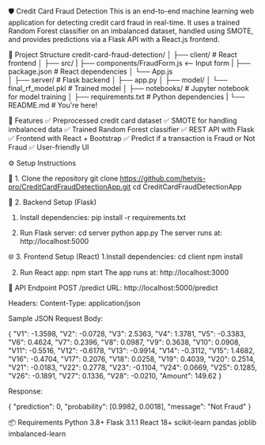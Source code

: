🛡️ Credit Card Fraud Detection
This is an end-to-end machine learning web application for detecting credit card fraud in real-time. It uses a trained Random Forest classifier on an imbalanced dataset, handled using SMOTE, and provides predictions via a Flask API with a React.js frontend.

📁 Project Structure
credit-card-fraud-detection/
│
├── client/ # React frontend
│ ├── src/
| ├── components/FraudForm.js <-- Input form
| ├── package.json # React dependencies
│ └── App.js  
│
├── server/ # Flask backend
│ ├── app.py
│
├── model/
│ └── final_rf_model.pkl # Trained model
│
├── notebooks/ # Jupyter notebook for model training
│
├── requirements.txt # Python dependencies
|
└── README.md # You're here!

🚀 Features
✅ Preprocessed credit card dataset
✅ SMOTE for handling imbalanced data
✅ Trained Random Forest classifier
✅ REST API with Flask
✅ Frontend with React + Bootstrap
✅ Predict if a transaction is Fraud or Not Fraud
✅ User-friendly UI

⚙️ Setup Instructions

🔧 1. Clone the repository
git clone https://github.com/hetvis-pro/CreditCardFraudDetectionApp.git
cd CreditCardFraudDetectionApp

🧠 2. Backend Setup (Flask)

1. Install dependencies:
   pip install -r requirements.txt

2. Run Flask server:
   cd server
   python app.py
   The server runs at: http://localhost:5000

🌐 3. Frontend Setup (React)
1.Install dependencies:
cd client
npm install

2. Run React app:
   npm start
   The app runs at: http://localhost:3000

🔌 API Endpoint
POST /predict
URL: http://localhost:5000/predict

Headers:
Content-Type: application/json

Sample JSON Request Body:

{
"V1": -1.3598,
"V2": -0.0728,
"V3": 2.5363,
"V4": 1.3781,
"V5": -0.3383,
"V6": 0.4624,
"V7": 0.2396,
"V8": 0.0987,
"V9": 0.3638,
"V10": 0.0908,
"V11": -0.5516,
"V12": -0.6178,
"V13": -0.9914,
"V14": -0.3112,
"V15": 1.4682,
"V16": -0.4704,
"V17": 0.2076,
"V18": 0.0258,
"V19": 0.4039,
"V20": 0.2514,
"V21": -0.0183,
"V22": 0.2778,
"V23": -0.1104,
"V24": 0.0669,
"V25": 0.1285,
"V26": -0.1891,
"V27": 0.1336,
"V28": -0.0210,
"Amount": 149.62
}

Response:

{
"prediction": 0,
"probability": [0.9982, 0.0018],
"message": "Not Fraud"
}

📦 Requirements
Python 3.8+
Flask 3.1.1
React 18+
scikit-learn
pandas
joblib
imbalanced-learn
